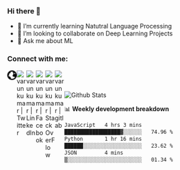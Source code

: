 ### Hi there 👋


<!-- - 🔭 I’m currently working at 💻 [Virtusa](https://www.virtusa.com/) -->
- 🌱 I’m currently learning Natutral Language Processing
- 👯 I’m looking to collaborate on Deep Learning Projects
- 💬 Ask me about ML
<!--
- 😄 Pronouns: ...
- ⚡ Fun fact: ...
- 🤔 I’m looking for help with 
-->
### Connect with me:

[<img align="left" alt="varun kumar" width="22px" src="https://raw.githubusercontent.com/iconic/open-iconic/master/svg/globe.svg" />][website]
[<img align="left" alt="varun kumar | Twitter" width="22px" src="https://cdn.jsdelivr.net/npm/simple-icons@v3/icons/twitter.svg" />][twitter]
[<img align="left" alt="varun kumar | LinkedIn" width="22px" src="https://cdn.jsdelivr.net/npm/simple-icons@v3/icons/linkedin.svg" />][linkedin]
[<img align="left" alt="varun kumar | Facebook" width="22px" src="https://cdn.jsdelivr.net/npm/simple-icons@3.4.1/icons/facebook.svg" />][Facebook]
[<img align="left" alt="varun kumar | StackOverFlow" width="22px" src="https://cdn.jsdelivr.net/npm/simple-icons@3.4.1/icons/stackoverflow.svg" />][StackOverFlow]
[<img align="left" alt="varun kumar | gitlab" width="22px" src="https://cdn.jsdelivr.net/npm/simple-icons@3.4.1/icons/gitlab.svg" />][gitlab]
<br/><br/>

![Github Stats](https://github-readme-stats.vercel.app/api?username=bejugamvarun&show_icons=true&theme=dracula)

📊 **Weekly development breakdown**

<!--START_SECTION:waka-->
```text
JavaScript   4 hrs 3 mins    ██████████████████▓░░░░░░   74.96 % 
Python       1 hr 16 mins    ██████░░░░░░░░░░░░░░░░░░░   23.62 % 
JSON         4 mins          ▒░░░░░░░░░░░░░░░░░░░░░░░░   01.34 % 
```
<!--END_SECTION:waka-->

[website]: https://bejugamvarun.github.io
[twitter]: https://twitter.com/Bejugamvarun
[linkedin]: https://www.linkedin.com/in/bejugamvarun
[Facebook]: https://www.facebook.com/bejugam.varun 
[StackOverFlow]: https://stackoverflow.com/users/9496977/varun-kumar
[gitlab]: https://gitlab.com/varun0603
